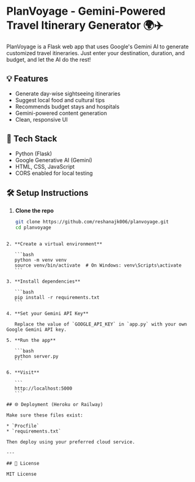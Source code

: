 # PlanVoyage - Gemini-Powered Travel Itinerary Generator 🌍✈️

PlanVoyage is a Flask web app that uses Google's Gemini AI to generate customized travel itineraries. Just enter your destination, duration, and budget, and let the AI do the rest!

## 💡 Features

- Generate day-wise sightseeing itineraries
- Suggest local food and cultural tips
- Recommends budget stays and hospitals
- Gemini-powered content generation
- Clean, responsive UI

## 🚀 Tech Stack

- Python (Flask)
- Google Generative AI (Gemini)
- HTML, CSS, JavaScript
- CORS enabled for local testing

## 🛠️ Setup Instructions

1. **Clone the repo**
   ```bash
   git clone https://github.com/reshanajk006/planvoyage.git
   cd planvoyage
````

2. **Create a virtual environment**

   ```bash
   python -m venv venv
   source venv/bin/activate  # On Windows: venv\Scripts\activate
   ```

3. **Install dependencies**

   ```bash
   pip install -r requirements.txt
   ```

4. **Set your Gemini API Key**

   Replace the value of `GOOGLE_API_KEY` in `app.py` with your own Google Gemini API key.

5. **Run the app**

   ```bash
   python server.py
   ```

6. **Visit**

   ```
   http://localhost:5000
   ```

## 🌐 Deployment (Heroku or Railway)

Make sure these files exist:

* `Procfile`
* `requirements.txt`

Then deploy using your preferred cloud service.

---

## 📝 License

MIT License

````
